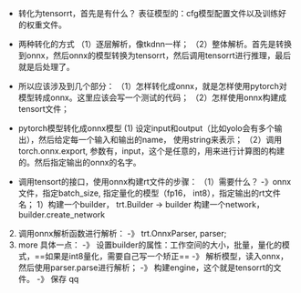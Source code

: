 * 转化为tensorrt，首先是有什么？
表征模型的：cfg模型配置文件以及训练好的权重文件。

* 两种转化的方式
（1）逐层解析，像tkdnn一样；
（2）整体解析。首先是转换到onnx，然后onnx的模型转换为tensorrt，然后调用tensorrt进行推理，最后就是后处理了。

* 所以应该涉及到几个部分：
（1）怎样转化成onnx，就是怎样使用pytorch对模型转成onnx。这里应该会写一个测试的代码；
（2）怎样使用onnx构建成tensort文件；

* pytorch模型转化成onnx模型
(1) 设定input和output（比如yolo会有多个输出），然后给定每一个输入和输出的name， 使用string来表示；
（2）调用 torch.onnx.export, 参数有，input，这个是任意的，用来进行计算图的构建的。然后指定输出的onnx的名字。

* 调用tensort的接口，使用onnx构建rt文件的步骤：
（1）需要什么？
-》onnx文件，指定batch_size, 指定量化的模型（fp16， int8），指定输出的rt文件名；
1）构建一个builder， trt.Builder
-> builder 构建一个network，builder.create_network
2) 调用onnx解析函数进行解析：
-》 trt.OnnxParser, parser;
3) more 具体一点：
-》 设置builder的属性：工作空间的大小，批量，量化的模式，==如果是int8量化，需要自己写一个矫正==
-》 解析模型，读入onnx，然后使用parser.parse进行解析；
-》 构建engine，这个就是tensorrt的文件。
-》 保存 
qq
